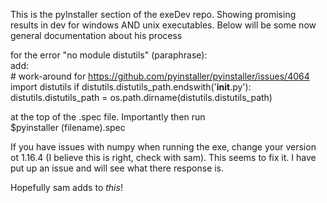This is the pyInstaller section of the exeDev repo. Showing promising results in dev for windows AND unix executables. 
Below will be some now general documentation about his process  

for the error "no module distutils" (paraphrase):  
	add:   
	# work-around for https://github.com/pyinstaller/pyinstaller/issues/4064  
	import distutils 
	if distutils.distutils_path.endswith('__init__.py'):  
    	distutils.distutils_path = os.path.dirname(distutils.distutils_path)  

at the top of the .spec file. Importantly then run  
	$pyinstaller (filename).spec  


If you have issues with numpy when running the exe, change your version ot 1.16.4 (I believe this is right, check with sam). This seems to fix it. I have put up an issue and will see what there response is.  

Hopefully sam adds to *this*!  


